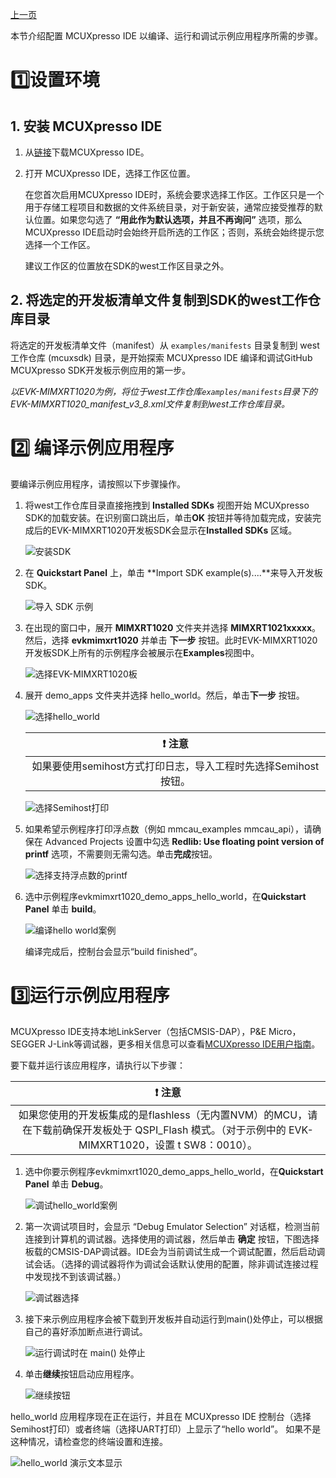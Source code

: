 [上一页](Getting_Started_CN.md)

本节介绍配置 MCUXpresso IDE 以编译、运行和调试示例应用程序所需的步骤。

# :one:设置环境

## 1. 安装 MCUXpresso IDE
1. 从[链接](https://www.nxp.com/design/software/development-software/mcuxpresso-software-and-tools-/mcuxpresso-integrated-development-environment-ide:MCUXpresso-IDE?tab=Design_Tools_Tab)下载MCUXpresso IDE。

2. 打开 MCUXpresso IDE，选择工作区位置。

    在您首次启用MCUXpresso IDE时，系统会要求选择工作区。工作区只是一个用于存储工程项目和数据的文件系统目录，对于新安装，通常应接受推荐的默认位置。如果您勾选了 **“用此作为默认选项，并且不再询问”** 选项，那么MCUXpresso IDE启动时会始终开启所选的工作区；否则，系统会始终提示您选择一个工作区。
    
    建议工作区的位置放在SDK的west工作区目录之外。

## 2. 将选定的开发板清单文件复制到SDK的west工作仓库目录
将选定的开发板清单文件（manifest）从 `examples/manifests` 目录复制到 west 工作仓库 (mcuxsdk) 目录，是开始探索 MCUXpresso IDE 编译和调试GitHub MCUXpresso SDK开发板示例应用的第一步。

*以EVK-MIMXRT1020为例，将位于west工作仓库`examples/manifests`目录下的EVK-MIMXRT1020_manifest_v3_8.xml文件复制到west工作仓库目录。*

# :two: 编译示例应用程序
要编译示例应用程序，请按照以下步骤操作。
1. 将west工作仓库目录直接拖拽到 **Installed SDKs** 视图开始 MCUXpresso SDK的加载安装。在识别窗口跳出后，单击**OK** 按钮并等待加载完成，安装完成后的EVK-MIMXRT1020开发板SDK会显示在**Installed SDKs** 区域。

    ![安装SDK](Getting_Started/images/mcux_install_a_sdk.png)
2. 在 **Quickstart Panel** 上，单击 **Import SDK example(s)....**来导入开发板SDK。

    ![导入 SDK 示例](Getting_Started/images/mcux_import_project.png)
3. 在出现的窗口中，展开 **MIMXRT1020** 文件夹并选择 **MIMXRT1021xxxxx**。然后，选择 **evkmimxrt1020** 并单击 **下一步** 按钮。此时EVK-MIMXRT1020开发板SDK上所有的示例程序会被展示在**Examples**视图中。

    ![选择EVK-MIMXRT1020板](Getting_Started/images/mcux_select_rt1020_board.png)

4. 展开 demo_apps 文件夹并选择 hello_world。然后，单击**下一步** 按钮。

    ![选择hello_world](Getting_Started/images/mcux_import_example_evkmimxrt1020.png)

    | :exclamation: 注意 | 
    |:-----------------------------------------:|
    |如果要使用semihost方式打印日志，导入工程时先选择Semihost按钮。|

    ![选择Semihost打印](Getting_Started/images/mcux_select_semihost.png)

5. 如果希望示例程序打印浮点数（例如 mmcau_examples mmcau_api），请确保在 Advanced Projects 设置中勾选 **Redlib: Use floating point version of printf** 选项，不需要则无需勾选。单击**完成**按钮。

    ![选择支持浮点数的printf](Getting_Started/images/mcux_select_float_number.png)

6. 选中示例程序evkmimxrt1020_demo_apps_hello_world，在**Quickstart Panel** 单击 **build**。

    ![编译hello world案例](Getting_Started/images/mcux_build.png)

    编译完成后，控制台会显示“build finished”。
# :three:运行示例应用程序
MCUXpresso IDE支持本地LinkServer（包括CMSIS-DAP），P&E Micro， SEGGER J-Link等调试器，更多相关信息可以查看[MCUXpresso IDE用户指南](https://www.nxp.com/docs/zh/user-guide/MCUXpresso_IDE_User_Guide.pdf)。

要下载并运行该应用程序，请执行以下步骤：

| :exclamation: 注意 | 
|:-----------------------------------------:|
|如果您使用的开发板集成的是flashless（无内置NVM）的MCU，请在下载前确保开发板处于 QSPI_Flash 模式。（对于示例中的 EVK-MIMXRT1020，设置 t SW8：0010）。|

1. 选中你要示例程序evkmimxrt1020_demo_apps_hello_world，在**Quickstart Panel** 单击 **Debug**。

    ![调试hello_world案例](Getting_Started/images/mcux_debug.png)

2. 第一次调试项目时，会显示 “Debug Emulator Selection” 对话框，检测当前连接到计算机的调试器。选择使用的调试器，然后单击 **确定** 按钮，下图选择板载的CMSIS-DAP调试器。IDE会为当前调试生成一个调试配置，然后启动调试会话。（选择的调试器将作为调试会话默认使用的配置，除非调试连接过程中发现找不到该调试器。）

    ![调试器选择](Getting_Started/images/mcux_select_debug_emulator_evkmimxrt1020.png)

3. 接下来示例应用程序会被下载到开发板并自动运行到main()处停止，可以根据自己的喜好添加断点进行调试。

    ![运行调试时在 main() 处停止](Getting_Started/images/mcux_debug_stop_main_evkmimxrt1020.png)

4. 单击**继续**按钮启动应用程序。

    ![继续按钮](Getting_Started/images/mcux_debug_go_evkmimxrt1020.png)

hello_world 应用程序现在正在运行，并且在 MCUXpresso IDE 控制台（选择Semihost打印）或者终端（选择UART打印）上显示了“hello world”。 如果不是这种情况，请检查您的终端设置和连接。

![hello_world 演示文本显示](Getting_Started/images/ide_hello_world_result.png)